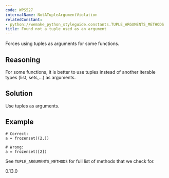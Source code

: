 ```yaml
---
code: WPS527
internalName: NotATupleArgumentViolation
relatedConstant:
- python://wemake_python_styleguide.constants.TUPLE_ARGUMENTS_METHODS
title: Found not a tuple used as an argument
---
```


Forces using tuples as arguments for some functions.

## Reasoning
For some functions, it is better to use tuples instead of another
iterable types (list, sets,...) as arguments.

## Solution
Use tuples as arguments.

## Example

    # Correct:
    a = frozenset((2,))
    
    # Wrong:
    a = frozenset([2])

See `TUPLE_ARGUMENTS_METHODS` for
full list of methods that we check for.

<div class="versionadded">

0.13.0

</div>